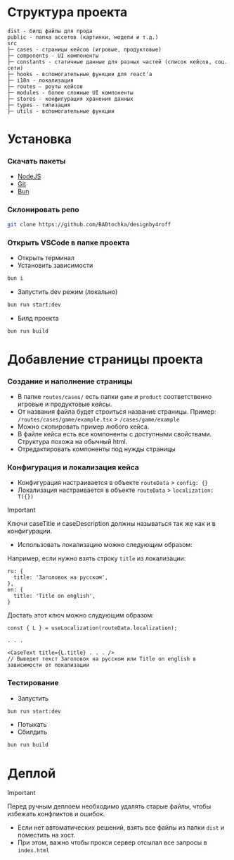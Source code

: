 # Структура проекта
```
dist - билд файлы для прода
public - папка ассетов (картинки, модели и т.д.)
src 
├─ cases - страницы кейсов (игровые, продуктовые)
├─ components - UI компоненты
├─ constants - статичные данные для разных частей (список кейсов, соц. сети)
├─ hooks - вспомогательные функции для react'а
├─ i18n - локализация
├─ routes - роуты кейсов
├─ modules - более сложные UI компоненты
├─ stores - конфигурация хранения данных
├─ types - типизация
├─ utils - вспомогательные функции
```

# Установка
### Скачать пакеты
 - [NodeJS](https://nodejs.org/en)
 - [Git](https://git-scm.com)
 - [Bun](https://bun.sh)

### Склонировать репо
```bash
git clone https://github.com/BADtochka/designby4roff
```

### Открыть VSCode в папке проекта
- Открыть терминал
- Установить зависимости
```bash
bun i
```

- Запустить dev режим (локально)
```bash
bun run start:dev
```

- Билд проекта
```bash
bun run build
```

# Добавление страницы проекта

### Создание и наполнение страницы
- В папке `routes/cases/` есть папки `game` и `product` соответственно игровые и продуктовые кейсы.
- От названия файла будет строиться название страницы. Пример: `/routes/cases/game/example.tsx` > `/cases/game/example`
- Можно скопировать пример любого кейса.
- В файле кейса есть все компоненты с доступными свойствами. Структура похожа на обычный html.
- Отредактировать компоненты под нужды страницы

### Конфигурация и локализация кейса
- Конфигурация настраивается в объекте `routeData` > `config: {}`
- Локализация настраивается в объекте `routeData` > `localization: T({})`

> [!IMPORTANT]
> Ключи caseTitle и caseDescription должны называться так же как и в конфигурации.

- Использовать локализацию можно следующим образом:

Например, если нужно взять строку `title` из локализации:
```tsx
ru: {
  title: 'Заголовок на русском',
},
en: {
  title: 'Title on english',
}
```

Достать этот ключ можно слудующим образом:
```tsx
const { L } = useLocalization(routeData.localization);

. . .

<CaseText title={L.title} . . . /> 
// Выведет текст Заголовок на русском или Title on english в зависимости от локализации

```


### Тестирование
- Запустить
```bash
bun run start:dev
```
- Потыкать
- Сбилдить 
```bash
bun run build
```

# Деплой
> [!IMPORTANT]
> Перед ручным деплоем необходимо удалять старые файлы, чтобы избежать конфликтов и ошибок.

- Если нет автоматических решений, взять все файлы из папки `dist` и поместить на хост.
- При этом, важно чтобы прокси сервер отсылал все запросы в `index.html`
